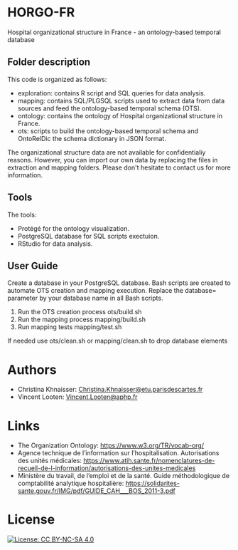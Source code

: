 # HORGO-FR
Hospital organizational structure in France - an ontology-based temporal database

## Folder description
This code is organized as follows:
* exploration: contains R script and SQL queries for data analysis.
* mapping: contains SQL/PLGSQL scripts used to extract data from data sources and feed the ontology-based temporal schema (OTS).
* ontology: contains the ontology of Hospital organizational structure in France.
* ots: scripts to build the ontology-based temporal schema and OntoRelDic the schema dictionary in JSON format.

The organizational structure data are not available for confidentialiy reasons.
However, you can import our own data by replacing the files in extraction and mapping folders.
Please don't hesitate to contact us for more information.

## Tools
The tools:
* Protégé for the ontology visualization.
* PostgreSQL database for SQL scripts exectuion.
* RStudio for data analysis.

## User Guide
Create a database in your PostgreSQL database.
Bash scripts are created to automate OTS creation and mapping execution.
Replace the database= parameter by your database name in all Bash scripts.

1. Run the OTS creation process ots/build.sh
2. Run the mapping process mapping/build.sh
3. Run mapping tests mapping/test.sh

If needed use ots/clean.sh or mapping/clean.sh to drop database elements

# Authors
* Christina Khnaisser: Christina.Khnaisser@etu.parisdescartes.fr <br>
* Vincent Looten: Vincent.Looten@aphp.fr

# Links
* The Organization Ontology: https://www.w3.org/TR/vocab-org/
* Agence technique de l’information sur l’hospitalisation. Autorisations des unités médicales: https://www.atih.sante.fr/nomenclatures-de-recueil-de-l-information/autorisations-des-unites-medicales
* Ministère du travail, de l’emploi et de la santé. Guide méthodologique de comptabilité analytique hospitalière: https://solidarites-sante.gouv.fr/IMG/pdf/GUIDE_CAH___BOS_2011-3.pdf

# License
[![License: CC BY-NC-SA 4.0](https://licensebuttons.net/l/by-nc-sa/4.0/80x15.png)](https://creativecommons.org/licenses/by-nc-sa/4.0/)

